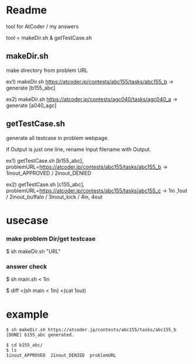 # Readme

tool for AtCoder / my answers

tool = makeDir.sh & getTestCase.sh

## makeDir.sh

make directory from problem URL

ex1) makeDir.sh https://atcoder.jp/contests/abc155/tasks/abc155_b
-> generate [b155\_abc]

ex2) makeDir.sh https://atcoder.jp/contests/agc040/tasks/agc040_a
-> generate [a040\_agc] 

## getTestCase.sh

generate all testcase in problem webpage.

if Output is just one line, rename Input filename with Output.

ex1) getTestCase.sh [b155\_abc], problemURL=https://atcoder.jp/contests/abc155/tasks/abc155_b
-> 1inout\_APPROVED / 2inout\_DENIED

ex2) getTestCase.sh [c155\_abc], problemURL=https://atcoder.jp/contests/abc155/tasks/abc155_c 
-> 1in ,1out / 2inout\_buffalo / 3inout\_kick / 4in, 4out


# usecase

### make problem Dir/get testcase
$ sh makeDir.sh "URL" 

### answer check
$ sh main.sh < 1in

$ diff <(sh main < 1in) <(cat 1out)


# example

```
$ sh makeDir.sh https://atcoder.jp/contests/abc155/tasks/abc155_b
[DONE] b155_abc generated.

$ cd b155_abc/
$ ls
1inout_APPROVED  2inout_DENIED  problemURL

```
